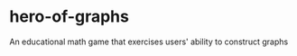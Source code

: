hero-of-graphs
==============

An educational math game that exercises users' ability to construct graphs

